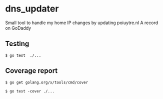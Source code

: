 # dns_updater
Small tool to handle my home IP changes by updating poiuytre.nl A record on GoDaddy

## Testing
```
$ go test  ./...
```

## Coverage report
```
$ go get golang.org/x/tools/cmd/cover
```

```
$ go test -cover ./...
```